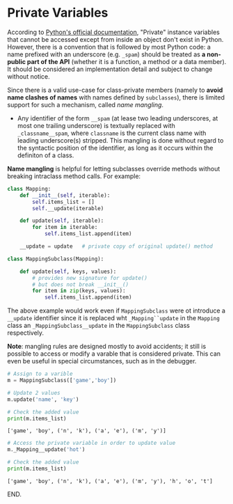 # Private Variables

According to [Python's official documentation](https://docs.python.org/3/tutorial/classes.html), "Private" instance variables that cannot be accessed except from inside an object don't exist in Python. However, there is a convention that is followed by most Python code: a name prefixed with an underscore (e.g. `_spam`) should be treated as **a non-public part of the API** (whether it is a function, a method or a data member). It should be considered an implementation detail and subject to change without notice.

Since there is a valid use-case for class-private members (namely to **avoid name clashes of names** with names defined by `subclasses`), there is limited support for such a mechanism, called *name mangling*.
- Any identifier of the form `__spam` (at lease two leading underscores, at most one trailing underscore) is textually replaced with `_classname__spam`, where `classname` is the current class name with leading underscore(s) stripped. This mangling is done without regard to the syntactic position of the identifier, as long as it occurs within the definiton of a class.

**Name mangling** is helpful for letting subclasses override methods without breaking intraclass method calls. For example:


```python
class Mapping:
    def __init__(self, iterable):
        self.items_list = []
        self.__update(iterable)

    def update(self, iterable):
        for item in iterable:
            self.items_list.append(item)

    __update = update   # private copy of original update() method

class MappingSubclass(Mapping):

    def update(self, keys, values):
        # provides new signature for update()
        # but does not break __init__()
        for item in zip(keys, values):
            self.items_list.append(item)
```

The above example would work even if `MappingSubclass` were ot introduce a `__update` identifier since it is replaced wht `_Mapping``update` in the `Mapping` class an `_MappingSubclass__update` in the `MappingSubclass` class respectively.

**Note**: mangling rules are designed mostly to avoid accidents; it still is possible to access or modify a varable that is considered private. This can even be useful in special circumstances, such as in the debugger.


```python
# Assign to a varible
m = MappingSubclass(['game','boy'])

# Update 2 values
m.update('name', 'key')

# Check the added value
print(m.items_list)
```

    ['game', 'boy', ('n', 'k'), ('a', 'e'), ('m', 'y')]



```python
# Access the private variable in order to update value
m._Mapping__update('hot')

# Check the added value
print(m.items_list)
```

    ['game', 'boy', ('n', 'k'), ('a', 'e'), ('m', 'y'), 'h', 'o', 't']


END.
